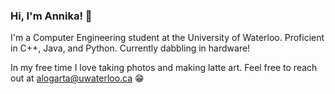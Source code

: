 ### Hi, I'm Annika! 👋

I'm a Computer Engineering student at the University of Waterloo. Proficient in C++, Java, and Python. Currently dabbling in hardware! 

In my free time I love taking photos and making latte art. Feel free to reach out at alogarta@uwaterloo.ca 😁
<!--
**annikalogarta/annikalogarta** is a ✨ _special_ ✨ repository because its `README.md` (this file) appears on your GitHub profile.

Here are some ideas to get you started:

- 🔭 I’m currently working on ...
- 🌱 I’m currently learning ...
- 👯 I’m looking to collaborate on ...
- 🤔 I’m looking for help with ...
- 💬 Ask me about ...
- 📫 How to reach me: ...
- 😄 Pronouns: ...
- ⚡ Fun fact: ...
-->
